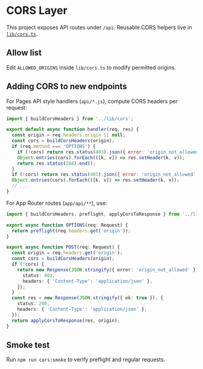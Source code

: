 # CORS Layer

This project exposes API routes under `/api`. Reusable CORS helpers live in [`lib/cors.ts`](../lib/cors.ts).

## Allow list
Edit `ALLOWED_ORIGINS` inside `lib/cors.ts` to modify permitted origins.

## Adding CORS to new endpoints
For Pages API style handlers (`api/*.js`), compute CORS headers per request:

```js
import { buildCorsHeaders } from '../lib/cors';

export default async function handler(req, res) {
  const origin = req.headers.origin || null;
  const cors = buildCorsHeaders(origin);
  if (req.method === 'OPTIONS') {
    if (!cors) return res.status(403).json({ error: 'origin_not_allowed' });
    Object.entries(cors).forEach(([k, v]) => res.setHeader(k, v));
    return res.status(204).end();
  }
  if (!cors) return res.status(403).json({ error: 'origin_not_allowed' });
  Object.entries(cors).forEach(([k, v]) => res.setHeader(k, v));
  // ...
}
```

For App Router routes (`app/api/**`), use:

```ts
import { buildCorsHeaders, preflight, applyCorsToResponse } from '../lib/cors';

export async function OPTIONS(req: Request) {
  return preflight(req.headers.get('origin'));
}

export async function POST(req: Request) {
  const origin = req.headers.get('origin');
  const cors = buildCorsHeaders(origin);
  if (!cors) {
    return new Response(JSON.stringify({ error: 'origin_not_allowed' }), {
      status: 403,
      headers: { 'Content-Type': 'application/json' },
    });
  }
  const res = new Response(JSON.stringify({ ok: true }), {
    status: 200,
    headers: { 'Content-Type': 'application/json' },
  });
  return applyCorsToResponse(res, origin);
}
```

## Smoke test
Run `npm run cors:smoke` to verify preflight and regular requests.
